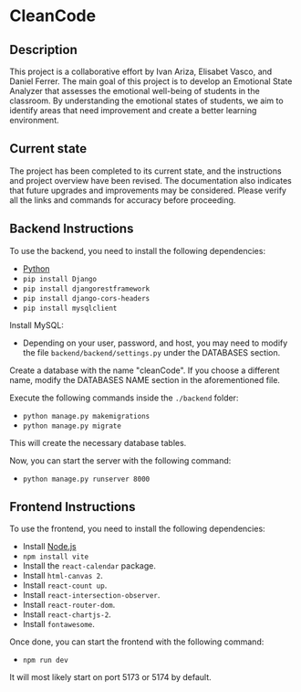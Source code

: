 # CleanCode

## Description

This project is a collaborative effort by Ivan Ariza, Elisabet Vasco, and Daniel Ferrer. The main goal of this project is to develop an Emotional State Analyzer that assesses the emotional well-being of students in the classroom. By understanding the emotional states of students, we aim to identify areas that need improvement and create a better learning environment.

## Current state

The project has been completed to its current state, and the instructions and project overview have been revised. The documentation also indicates that future upgrades and improvements may be considered. Please verify all the links and commands for accuracy before proceeding.

## Backend Instructions

To use the backend, you need to install the following dependencies:

- [Python](https://www.python.org/downloads/)
- `pip install Django`
- `pip install djangorestframework`
- `pip install django-cors-headers`
- `pip install mysqlclient`

Install MySQL:

- Depending on your user, password, and host, you may need to modify the file `backend/backend/settings.py` under the DATABASES section.

Create a database with the name "cleanCode". If you choose a different name, modify the DATABASES NAME section in the aforementioned file.

Execute the following commands inside the `./backend` folder:

- `python manage.py makemigrations`
- `python manage.py migrate`

This will create the necessary database tables.

Now, you can start the server with the following command:

- `python manage.py runserver 8000`

## Frontend Instructions

To use the frontend, you need to install the following dependencies:

- Install [Node.js](https://nodejs.org/)
- `npm install vite`
- Install the `react-calendar` package.
- Install `html-canvas 2`.
- Install `react-count up`.
- Install `react-intersection-observer`.
- Install `react-router-dom`.
- Install `react-chartjs-2`.
- Install `fontawesome`.

Once done, you can start the frontend with the following command:

- `npm run dev`

It will most likely start on port 5173 or 5174 by default.